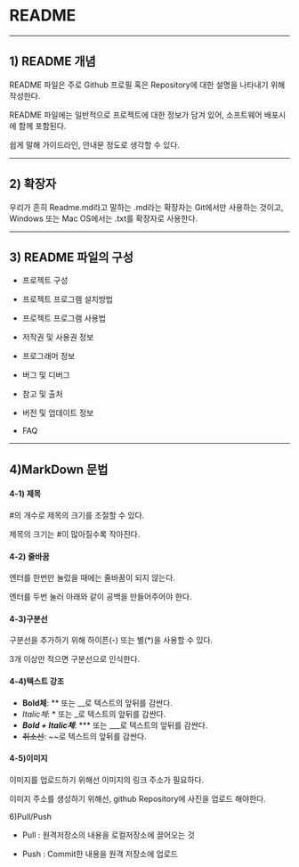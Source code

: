 # README
----------------------------------------------
## 1) README 개념
README 파일은 주로 Github 프로필 혹은 Repository에 대한 설명을 나타내기 위해 작성한다.

README 파일에는 일반적으로 프로젝트에 대한 정보가 담겨 있어, 소프트웨어 배포시에 함께 포함된다.

쉽게 말해 가이드라인, 안내문 정도로 생각할 수 있다.


 
----------------------------------------------
## 2) 확장자
우리가 흔히 Readme.md라고 말하는 .md라는 확장자는 Git에서만 사용하는 것이고, Windows 또는 Mac OS에서는 .txt를 확장자로 사용한다. 

 

----------------------------------------------
## 3) README 파일의 구성

+ 프로젝트 구성

+ 프로젝트 프로그램 설치방법

+ 프로젝트 프로그램 사용법

+ 저작권 및 사용권 정보

+ 프로그래머 정보

+ 버그 및 디버그

+ 참고 및 출처

+ 버전 및 업데이트 정보

+ FAQ


----------------------------------------------
## 4)MarkDown 문법

#### 4-1) 제목
#의 개수로 제목의 크기를 조절할 수 있다.

제목의 크기는 #이 많아질수록 작아진다.



#### 4-2) 줄바꿈

엔터를 한번만 눌렀을 때에는 줄바꿈이 되지 않는다. 

엔터를 두번 눌러 아래와 같이 공백을 만들어주어야 한다.



#### 4-3)구분선

구분선을 추가하기 위해 하이픈(-) 또는 별(*)을 사용할 수 있다.

3개 이상만 적으면 구분선으로 인식한다.



#### 4-4)텍스트 강조

+ **Bold체**:    ** 또는 __로 텍스트의 앞뒤를 감싼다.
+ *Italic체*:    * 또는 _로 텍스트의 앞뒤를 감싼다.
+ ***Bold + Italic체***:    *** 또는 ___로 텍스트의 앞뒤를 감싼다.
+ ~~취소선~~:    ~~로 텍스트의 앞뒤를 감싼다.



#### 4-5)이미지

이미지를 업로드하기 위해선 이미지의 링크 주소가 필요하다.

이미지 주소를 생성하기 위해선, github Repository에 사진을 업로드 해야한다.

6)Pull/Push 

- Pull : 원격저장소의 내용을 로컬저장소에 끌어오는 것 

- Push : Commit한 내용을 원격 저장소에 업로드 
